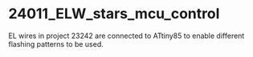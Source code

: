 # 24011_ELW_stars_mcu_control
EL wires in project 23242 are connected to ATtiny85 to enable different flashing patterns to be used.
